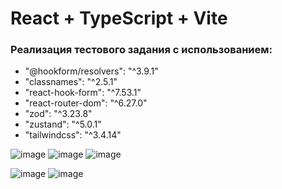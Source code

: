 # React + TypeScript + Vite
### Реализация тестового задания с использованием:

-   "@hookform/resolvers": "^3.9.1"
-   "classnames": "^2.5.1"
-   "react-hook-form": "^7.53.1"
-   "react-router-dom": "^6.27.0"
-   "zod": "^3.23.8"
-   "zustand": "^5.0.1"
-   "tailwindcss": "^3.4.14"

![image](https://github.com/user-attachments/assets/aad93399-e8aa-4a7f-9190-b7997ed12870)
![image](https://github.com/user-attachments/assets/65e7b0fd-fff7-442b-b404-5e88d4f7d123)
![image](https://github.com/user-attachments/assets/d05f4ab8-fa52-4fdc-9937-a5e3d9383bb1)

![image](https://github.com/user-attachments/assets/93b1337b-bacb-4933-81f5-23b5adf866c6)
![image](https://github.com/user-attachments/assets/0ff0dd36-61c1-44cb-8f94-2d2e89c712fb)


